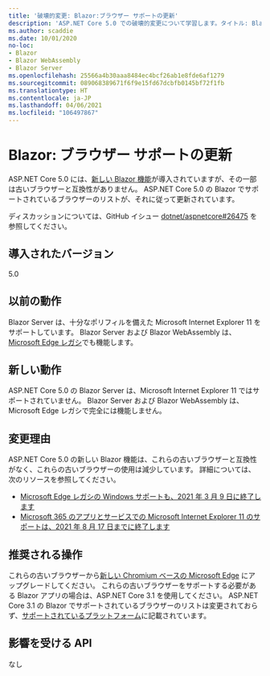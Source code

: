 ```yaml
---
title: '破壊的変更: Blazor:ブラウザー サポートの更新'
description: 'ASP.NET Core 5.0 での破壊的変更について学習します。タイトル: Blazor:ブラウザー サポートの更新'
ms.author: scaddie
ms.date: 10/01/2020
no-loc:
- Blazor
- Blazor WebAssembly
- Blazor Server
ms.openlocfilehash: 25566a4b30aaa8484ec4bcf26ab1e8fde6af1279
ms.sourcegitcommit: 089068389671f6f9e15fd67dcbfb0145bf72f1fb
ms.translationtype: HT
ms.contentlocale: ja-JP
ms.lasthandoff: 04/06/2021
ms.locfileid: "106497867"
---
```

# <a name="blazor-updated-browser-support"></a>Blazor: ブラウザー サポートの更新

ASP.NET Core 5.0 には、[新しい Blazor 機能](https://github.com/dotnet/aspnetcore/issues/21514)が導入されていますが、その一部は古いブラウザーと互換性がありません。 ASP.NET Core 5.0 の Blazor でサポートされているブラウザーのリストが、それに従って更新されています。

ディスカッションについては、GitHub イシュー [dotnet/aspnetcore#26475](https://github.com/dotnet/aspnetcore/issues/26475) を参照してください。

## <a name="version-introduced"></a>導入されたバージョン

5.0

## <a name="old-behavior"></a>以前の動作

Blazor Server は、十分なポリフィルを備えた Microsoft Internet Explorer 11 をサポートしています。 Blazor Server および Blazor WebAssembly は、[Microsoft Edge レガシ](https://support.microsoft.com/help/4533505/what-is-microsoft-edge-legacy)でも機能します。

## <a name="new-behavior"></a>新しい動作

ASP.NET Core 5.0 の Blazor Server は、Microsoft Internet Explorer 11 ではサポートされていません。 Blazor Server および Blazor WebAssembly は、Microsoft Edge レガシで完全には機能しません。

## <a name="reason-for-change"></a>変更理由

ASP.NET Core 5.0 の新しい Blazor 機能は、これらの古いブラウザーと互換性がなく、これらの古いブラウザーの使用は減少しています。 詳細については、次のリソースを参照してください。

* [Microsoft Edge レガシの Windows サポートも、2021 年 3 月 9 日に終了します](https://support.microsoft.com/help/4533505/what-is-microsoft-edge-legacy)
* [Microsoft 365 のアプリとサービスでの Microsoft Internet Explorer 11 のサポートは、2021 年 8 月 17 日までに終了します](/lifecycle/announcements/m365-ie11-microsoft-edge-legacy)

## <a name="recommended-action"></a>推奨される操作

これらの古いブラウザーから[新しい Chromium ベースの Microsoft Edge](https://www.microsoft.com/edge) にアップグレードしてください。 これらの古いブラウザーをサポートする必要がある Blazor アプリの場合は、ASP.NET Core 3.1 を使用してください。 ASP.NET Core 3.1 の Blazor でサポートされているブラウザーのリストは変更されておらず、[サポートされているプラットフォーム](/aspnet/core/blazor/supported-platforms?view=aspnetcore-3.1)に記載されています。

## <a name="affected-apis"></a>影響を受ける API

なし

<!--

### Category

ASP.NET Core

### Affected APIs

Not detectable via API analysis

-->
